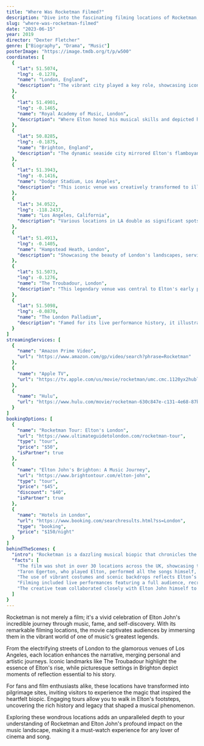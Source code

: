 ```yaml
---
title: "Where Was Rocketman Filmed?"
description: "Dive into the fascinating filming locations of Rocketman, the biopic that brings Elton John's extraordinary life to the silver screen."
slug: "where-was-rocketman-filmed"
date: "2023-06-15"
year: 2019
director: "Dexter Fletcher"
genre: ["Biography", "Drama", "Music"]
posterImage: "https://image.tmdb.org/t/p/w500"
coordinates: [
  { 
    "lat": 51.5074, 
    "lng": -0.1278, 
    "name": "London, England", 
    "description": "The vibrant city played a key role, showcasing iconic LGBTQ+ landmarks and venues pivotal to Elton's rise."
  },
  { 
    "lat": 51.4901, 
    "lng": -0.1465, 
    "name": "Royal Academy of Music, London", 
    "description": "Where Elton honed his musical skills and depicted his early aspirations."
  },
  { 
    "lat": 50.8285, 
    "lng": -0.1875, 
    "name": "Brighton, England", 
    "description": "The dynamic seaside city mirrored Elton's flamboyant persona and is featured in several key scenes."
  },
  { 
    "lat": 51.3943, 
    "lng": -0.1416, 
    "name": "Dodger Stadium, Los Angeles", 
    "description": "This iconic venue was creatively transformed to illustrate Elton's electrifying performances."
  },
  { 
    "lat": 34.0522, 
    "lng": -118.2437, 
    "name": "Los Angeles, California", 
    "description": "Various locations in LA double as significant spots in Elton's trajectory through fame."
  },
  { 
    "lat": 51.4913, 
    "lng": -0.1405, 
    "name": "Hampstead Heath, London", 
    "description": "Showcasing the beauty of London's landscapes, serving as a backdrop for personal reflections."
  },
  { 
    "lat": 51.5073, 
    "lng": -0.1276, 
    "name": "The Troubadour, London", 
    "description": "This legendary venue was central to Elton's early performances and musical journey."
  },
  { 
    "lat": 51.5098, 
    "lng": -0.0870, 
    "name": "The London Palladium", 
    "description": "Famed for its live performance history, it illustrated Elton's spectacular rise to stardom."
  }
]
streamingServices: [
  {
    "name": "Amazon Prime Video",
    "url": "https://www.amazon.com/gp/video/search?phrase=Rocketman"
  },
  {
    "name": "Apple TV",
    "url": "https://tv.apple.com/us/movie/rocketman/umc.cmc.1120yx2hubl2eca7kzit5bllf"
  },
  {
    "name": "Hulu",
    "url": "https://www.hulu.com/movie/rocketman-630c847e-c131-4e68-87be-773324a3acd7"
  }
]
bookingOptions: [
  {
    "name": "Rocketman Tour: Elton's London",
    "url": "https://www.ultimateguidetolondon.com/rocketman-tour",
    "type": "tour",
    "price": "$50",
    "isPartner": true
  },
  {
    "name": "Elton John's Brighton: A Music Journey",
    "url": "https://www.brightontour.com/elton-john",
    "type": "tour",
    "price": "$45",
    "discount": "$40",
    "isPartner": true
  },
  {
    "name": "Hotels in London",
    "url": "https://www.booking.com/searchresults.html?ss=London",
    "type": "booking",
    "price": "$150/night"
  }
]
behindTheScenes: {
  "intro": "Rocketman is a dazzling musical biopic that chronicles the extraordinary life of Elton John, from his humble beginnings to becoming a legendary icon. The film's shooting locations are integral to its narrative, offering a visual feast of key moments that shaped Elton's life and career.",
  "facts": [
    "The film was shot in over 30 locations across the UK, showcasing the rich musical and cultural tapestry of Elton John's journey.",
    "Taron Egerton, who played Elton, performed all the songs himself, bringing authenticity to the role.",
    "The use of vibrant costumes and scenic backdrops reflects Elton’s theatricality and flamboyant style.",
    "Filming included live performances featuring a full audience, recreating the electric atmosphere of Elton's concerts.",
    "The creative team collaborated closely with Elton John himself to ensure an accurate depiction of his life and times."
  ]
}
---
```


<RocketmanGuide />

Rocketman is not merely a film; it's a vivid celebration of Elton John's incredible journey through music, fame, and self-discovery. With its remarkable filming locations, the movie captivates audiences by immersing them in the vibrant world of one of music's greatest legends.

From the electrifying streets of London to the glamorous venues of Los Angeles, each location enhances the narrative, merging personal and artistic journeys. Iconic landmarks like The Troubadour highlight the essence of Elton's rise, while picturesque settings in Brighton depict moments of reflection essential to his story.

For fans and film enthusiasts alike, these locations have transformed into pilgrimage sites, inviting visitors to experience the magic that inspired the heartfelt biopic. Engaging tours allow you to walk in Elton's footsteps, uncovering the rich history and legacy that shaped a musical phenomenon.

Exploring these wondrous locations adds an unparalleled depth to your understanding of Rocketman and Elton John's profound impact on the music landscape, making it a must-watch experience for any lover of cinema and song.
